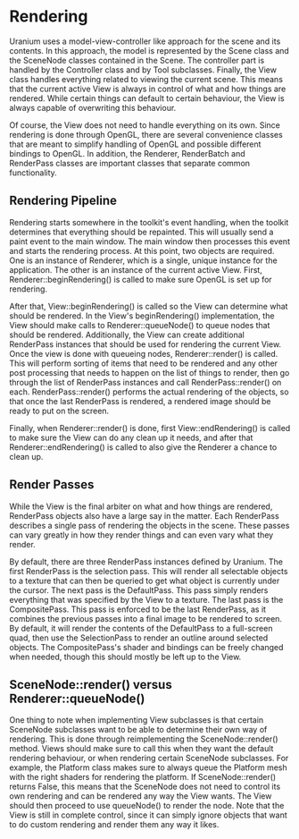 Rendering
=========

Uranium uses a model-view-controller like approach for the scene and its
contents. In this approach, the model is represented by the Scene class and the
SceneNode classes contained in the Scene. The controller part is handled by the
Controller class and by Tool subclasses. Finally, the View class handles
everything related to viewing the current scene. This means that the current
active View is always in control of what and how things are rendered. While
certain things can default to certain behaviour, the View is always capable of
overwriting this behaviour.

Of course, the View does not need to handle everything on its own. Since
rendering is done through OpenGL, there are several convenience classes that are
meant to simplify handling of OpenGL and possible different bindings to OpenGL.
In addition, the Renderer, RenderBatch and RenderPass classes are important
classes that separate common functionality.

Rendering Pipeline
------------------

Rendering starts somewhere in the toolkit's event handling, when the toolkit
determines that everything should be repainted. This will usually send a paint
event to the main window. The main window then processes this event and starts
the rendering process. At this point, two objects are required. One is an
instance of Renderer, which is a single, unique instance for the application.
The other is an instance of the current active View. First,
Renderer::beginRendering() is called to make sure OpenGL is set up for
rendering.

After that, View::beginRendering() is called so the View can determine what
should be rendered. In the View's beginRendering() implementation, the View
should make calls to Renderer::queueNode() to queue nodes that should be
rendered. Additionally, the View can create additional RenderPass instances that
should be used for rendering the current View. Once the view is done with
queueing nodes, Renderer::render() is called. This will perform sorting of items
that need to be rendered and any other post processing that needs to happen on
the list of things to render, then go through the list of RenderPass instances
and call RenderPass::render() on each. RenderPass::render() performs the actual
rendering of the objects, so that once the last RenderPass is rendered, a
rendered image should be ready to put on the screen.

Finally, when Renderer::render() is done, first View::endRendering() is called
to make sure the View can do any clean up it needs, and after that
Renderer::endRendering() is called to also give the Renderer a chance to clean
up.

Render Passes
-------------

While the View is the final arbiter on what and how things are rendered,
RenderPass objects also have a large say in the matter. Each RenderPass
describes a single pass of rendering the objects in the scene. These passes can
vary greatly in how they render things and can even vary what they render.

By default, there are three RenderPass instances defined by Uranium. The first
RenderPass is the selection pass. This will render all selectable objects to a
texture that can then be queried to get what object is currently under the
cursor. The next pass is the DefaultPass. This pass simply renders everything
that was specified by the View to a texture. The last pass is the CompositePass.
This pass is enforced to be the last RenderPass, as it combines the previous
passes into a final image to be rendered to screen. By default, it will render
the contents of the DefaultPass to a full-screen quad, then use the
SelectionPass to render an outline around selected objects. The CompositePass's
shader and bindings can be freely changed when needed, though this should mostly
be left up to the View.

SceneNode::render() versus Renderer::queueNode()
------------------------------------------------

One thing to note when implementing View subclasses is that certain SceneNode
subclasses want to be able to determine their own way of rendering. This is done
through reimplementing the SceneNode::render() method. Views should make sure to
call this when they want the default rendering behaviour, or when rendering
certain SceneNode subclasses. For example, the Platform class makes sure to
always queue the Platform mesh with the right shaders for rendering the
platform. If SceneNode::render() returns False, this means that the SceneNode
does not need to control its own rendering and can be rendered any way the View
wants. The View should then proceed to use queueNode() to render the node. Note
that the View is still in complete control, since it can simply ignore objects
that want to do custom rendering and render them any way it likes.
